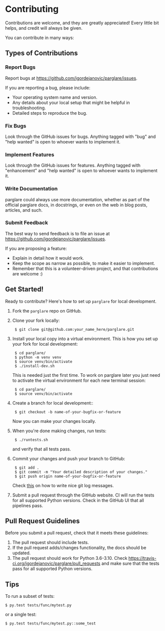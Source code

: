 # Contributing

Contributions are welcome, and they are greatly appreciated! Every little bit
helps, and credit will always be given.

You can contribute in many ways:


## Types of Contributions

### Report Bugs

Report bugs at https://github.com/igordejanovic/parglare/issues.

If you are reporting a bug, please include:

- Your operating system name and version.
- Any details about your local setup that might be helpful in troubleshooting.
- Detailed steps to reproduce the bug.


### Fix Bugs

Look through the GitHub issues for bugs. Anything tagged with "bug" and "help
wanted" is open to whoever wants to implement it.


### Implement Features

Look through the GitHub issues for features. Anything tagged with "enhancement"
and "help wanted" is open to whoever wants to implement it.


### Write Documentation

parglare could always use more documentation, whether as part of the official
parglare docs, in docstrings, or even on the web in blog posts, articles, and
such.


### Submit Feedback

The best way to send feedback is to file an issue at
https://github.com/igordejanovic/parglare/issues.

If you are proposing a feature:

- Explain in detail how it would work.
- Keep the scope as narrow as possible, to make it easier to implement.
- Remember that this is a volunteer-driven project, and that contributions are
  welcome :)


## Get Started!

Ready to contribute? Here's how to set up `parglare` for local development.

1. Fork the `parglare` repo on GitHub.
2. Clone your fork locally:

        $ git clone git@github.com:your_name_here/parglare.git

3. Install your local copy into a virtual environment. This is how you set up
   your fork for local development:

        $ cd parglare/
        $ python -m venv venv
        $ source venv/bin/activate
        $ ./install-dev.sh

   This is needed just the first time. To work on parglare later you just need
   to activate the virtual environment for each new terminal session:

        $ cd parglare/
        $ source venv/bin/activate

4. Create a branch for local development::

        $ git checkout -b name-of-your-bugfix-or-feature

   Now you can make your changes locally.

5. When you're done making changes, run tests:

        $ ./runtests.sh

   and verify that all tests pass.

6. Commit your changes and push your branch to GitHub:

        $ git add .
        $ git commit -m "Your detailed description of your changes."
        $ git push origin name-of-your-bugfix-or-feature

   Check [this](https://chris.beams.io/posts/git-commit/) on how to write nice
   git log messages.

7. Submit a pull request through the GitHub website. CI will run the tests for
   all supported Python versions. Check in the GitHub UI that all pipelines pass.


## Pull Request Guidelines

Before you submit a pull request, check that it meets these guidelines:

1. The pull request should include tests.
2. If the pull request adds/changes functionality, the docs should be updated.
3. The pull request should work for Python 3.6-3.10. Check
   https://travis-ci.org/igordejanovic/parglare/pull_requests and make sure that
   the tests pass for all supported Python versions.


## Tips

To run a subset of tests:

```
$ py.test tests/func/mytest.py
```

or a single test:

```
$ py.test tests/func/mytest.py::some_test
```
